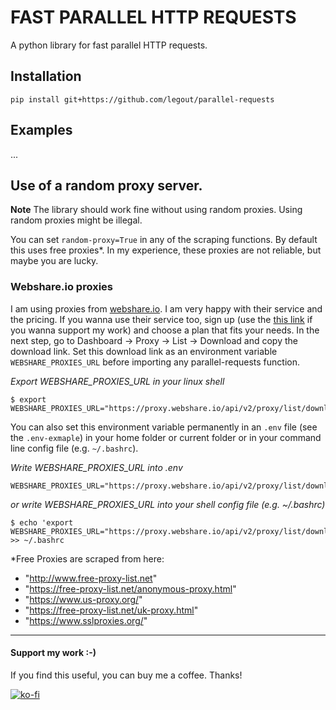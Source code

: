 # FAST PARALLEL HTTP REQUESTS

A python library for fast parallel HTTP requests.

## Installation
```
pip install git+https://github.com/legout/parallel-requests
```

## Examples

...

## Use of a random proxy server.

**Note** The library should work fine without using random proxies. Using random proxies might be illegal.

You can set `random-proxy=True` in any of the scraping functions. By default this uses free proxies*. In my experience, these proxies are not reliable, but maybe you are lucky.

### Webshare.io proxies
I am using proxies from [webshare.io](https://www.webshare.io/). I am very happy with their service and the pricing. If you wanna use their service too, sign up (use the [this link](https://www.webshare.io/?referral_code=upb7xtsy39kl) if you wanna support my work) and choose a plan that fits your needs. In the next step, go to Dashboard -> Proxy -> List -> Download and copy the download link. Set this download link as an environment variable `WEBSHARE_PROXIES_URL`  before importing any parallel-requests function. 

*Export WEBSHARE_PROXIES_URL in your linux shell*
```
$ export WEBSHARE_PROXIES_URL="https://proxy.webshare.io/api/v2/proxy/list/download/abcdefg1234567/-/any/username/direct/-/"
```

You can also set this environment variable permanently in an `.env` file (see the `.env-exmaple`) in your home folder or current folder or in your command line config file (e.g. `~/.bashrc`).

*Write WEBSHARE_PROXIES_URL into .env*
```
WEBSHARE_PROXIES_URL="https://proxy.webshare.io/api/v2/proxy/list/download/abcdefg1234567/-/any/username/direct/-/"
```

*or write WEBSHARE_PROXIES_URL into your shell config file (e.g. ~/.bashrc)*
```
$ echo 'export WEBSHARE_PROXIES_URL="https://proxy.webshare.io/api/v2/proxy/list/download/abcdefg1234567/-/any/username/direct/-/"' >> ~/.bashrc
```

*Free Proxies are scraped from here:
- "http://www.free-proxy-list.net"
- "https://free-proxy-list.net/anonymous-proxy.html"
- "https://www.us-proxy.org/"
- "https://free-proxy-list.net/uk-proxy.html"
- "https://www.sslproxies.org/"


<hr>

#### Support my work :-)

If you find this useful, you can buy me a coffee. Thanks!

[![ko-fi](https://ko-fi.com/img/githubbutton_sm.svg)](https://ko-fi.com/W7W0ACJPB)

